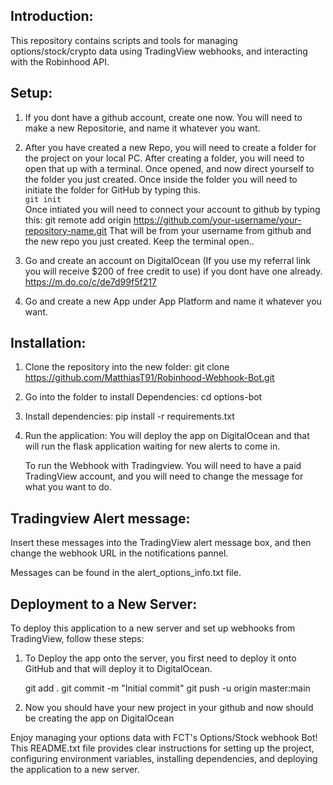 
Introduction:
-------------

This repository contains scripts and tools for managing options/stock/crypto data using TradingView webhooks,
	and interacting with the Robinhood API.


Setup:
-------------
1. If you dont have a github account, create one now.
   You will need to make a new Repositorie, and name it whatever you want. 

3. After you have created a new Repo, you will need to create a folder for the project on your
	local PC. After creating a folder, you will need to open that up with a terminal. Once opened, and now direct yourself to the folder you just created. Once inside the folder you will need to initiate the folder for GitHub by typing this.  
		```git init```  
	Once intiated you will need to connect your account to github by typing this:
	git remote add origin https://github.com/your-username/your-repository-name.git
	That will be from your username from github and the new repo you just created.
	Keep the terminal open..

4. Go and create an account on DigitalOcean (If you use my referral link you will receive $200 
	of free credit to use) if you dont have one already.
   	https://m.do.co/c/de7d99f5f217
   
5. Go and create a new App under App Platform and name it whatever you want.



Installation:
-------------

1. Clone the repository into the new folder:
		git clone https://github.com/MatthiasT91/Robinhood-Webhook-Bot.git

2. Go into the folder to install Dependencies:
  	cd options-bot

3. Install dependencies:
		pip install -r requirements.txt

4. Run the application:
   	You will deploy the app on DigitalOcean and that will run the flask application waiting for new alerts to come in.
	
	To run the Webhook with Tradingview. You will need to have a paid TradingView account, and you will need to change the message for what you want to do.


Tradingview Alert message:
-------------
Insert these messages into the TradingView alert message box, and then change the webhook URL in the notifications pannel.

Messages can be found in the alert_options_info.txt file.

Deployment to a New Server:
----------------------------
To deploy this application to a new server and set up webhooks from TradingView, follow these steps:

1. To Deploy the app onto the server, you first need to deploy it onto GitHub and that will 
	deploy it to DigitalOcean.

	git add .
	git commit -m "Initial commit"
	git push -u origin master:main

2. Now you should have your new project in your github and now should be creating the app on
	DigitalOcean


Enjoy managing your options data with FCT's Options/Stock webhook Bot!
This README.txt file provides clear instructions for setting up the project, configuring environment variables, installing dependencies, and deploying the application to a new server. 
